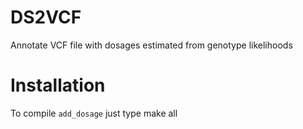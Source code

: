 # DS2VCF
Annotate VCF file with dosages estimated from genotype likelihoods


# Installation
To compile `add_dosage` just type
    make all

